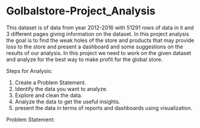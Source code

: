 # Golbalstore-Project_Analysis

This dataset is of data from year 2012-2016 with 51291 rows of data in it and 3 different pages giving information on the dataset. In this project analysis the goal is to find the weak holes of the store and products that may provide loss to the store and present a dashboard and some suggestions on the results of our analysis. In this project we need to work on the given dataset and analyze for the best way to make profit for the global store.

Steps for Analysis:
1. Create a Problem Statement.
2. Identify the data you want to analyze.
3. Explore and clean the data.
4. Analyze the data to get the useful insights.
5. present the data in terms of reports and dashboards using visualization.

Problem Statement:

